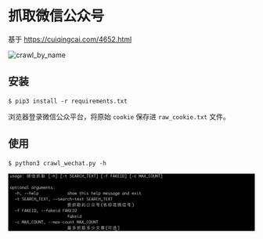 抓取微信公众号
============

基于 <https://cuiqingcai.com/4652.html>

![crawl_by_name](./crawl_by_name.gif)

安装
----

	$ pip3 install -r requirements.txt

浏览器登录微信公众平台，将原始 `cookie` 保存进 `raw_cookie.txt` 文件。

使用
----

	$ python3 crawl_wechat.py -h
![help](./help.png)

